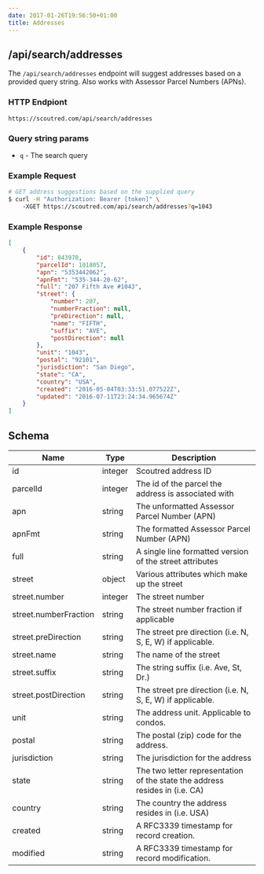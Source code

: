 ```yaml
---
date: 2017-01-26T19:56:50+01:00
title: Addresses
---
```


## /api/search/addresses

The `/api/search/addresses` endpoint will suggest addresses based on a provided query string. Also works with Assessor Parcel Numbers (APNs).

### HTTP Endpiont

`https://scoutred.com/api/search/addresses`

### Query string params

* `q` - The search query

### Example Request

```bash
# GET address suggestions based on the supplied query
$ curl -H "Authorization: Bearer [token]" \ 
	-XGET https://scoutred.com/api/search/addresses?q=1043
```

### Example Response
```json
[
    {
        "id": 843970,
        "parcelId": 1018057,
        "apn": "5353442062",
        "apnFmt": "535-344-20-62",
        "full": "207 Fifth Ave #1043",
        "street": {
            "number": 207,
            "numberFraction": null,
            "preDirection": null,
            "name": "FIFTH",
            "suffix": "AVE",
            "postDirection": null
        },
        "unit": "1043",
        "postal": "92101",
        "jurisdiction": "San Diego",
        "state": "CA",
        "country": "USA",
        "created": "2016-05-04T03:33:51.077522Z",
        "updated": "2016-07-11T23:24:34.965674Z"
    }
]
```

## Schema

| Name                  	| Type    	| Description                                                                 	|
|-----------------------	|---------	|-----------------------------------------------------------------------------	|
| id                    	| integer 	| Scoutred address ID                                                         	|
| parcelId              	| integer 	| The id of the parcel the address is associated with                         	|
| apn                   	| string  	| The unformatted Assessor Parcel Number (APN)                                	|
| apnFmt                	| string  	| The formatted Assessor Parcel Number (APN)                                  	|
| full                  	| string  	| A single line formatted version of the street attributes                    	|
| street                	| object  	| Various attributes which make up the street                                 	|
| street.number         	| integer 	| The street number                                                           	|
| street.numberFraction 	| string  	| The street number fraction if applicable                                    	|
| street.preDirection   	| string  	| The street pre direction (i.e. N, S, E, W) if applicable.                   	|
| street.name           	| string  	| The name of the street                                                      	|
| street.suffix         	| string  	| The string suffix (i.e. Ave, St, Dr.)                                       	|
| street.postDirection  	| string  	| The street pre direction (i.e. N, S, E, W) if applicable.                   	|
| unit                  	| string  	| The address unit. Applicable to condos.                                     	|
| postal                	| string  	| The postal (zip) code for the address.                                      	|
| jurisdiction          	| string  	| The jurisdiction for the address                                            	|
| state                 	| string  	| The two letter representation of the state the address resides in (i.e. CA) 	|
| country               	| string  	| The country the address resides in (i.e. USA)                               	|
| created               	| string  	| A RFC3339 timestamp for record creation.                                    	|
| modified              	| string  	| A RFC3339 timestamp for record modification.                                	|